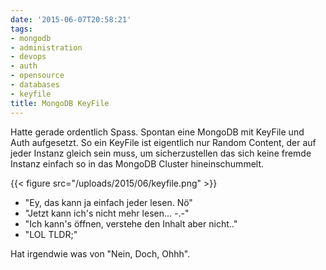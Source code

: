 ```yaml
---
date: '2015-06-07T20:58:21'
tags:
- mongodb
- administration
- devops
- auth
- opensource
- databases
- keyfile
title: MongoDB KeyFile
---
```


Hatte gerade ordentlich Spass. Spontan eine MongoDB mit KeyFile und Auth
aufgesetzt. So ein KeyFile ist eigentlich nur Random Content, der auf jeder
Instanz gleich sein muss, um sicherzustellen das sich keine fremde Instanz einfach so in
das MongoDB Cluster hineinschummelt.

<!--more-->

{{< figure src="/uploads/2015/06/keyfile.png" >}}

* "Ey, das kann ja einfach jeder lesen. Nö"
* "Jetzt kann ich's nicht mehr lesen... -.-"
* "Ich kann's öffnen, verstehe den Inhalt aber nicht.."
* "LOL TLDR;"

Hat irgendwie was von "Nein, Doch, Ohhh".

